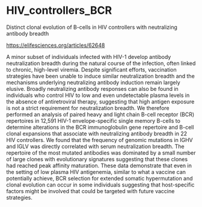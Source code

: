 # HIV_controllers_BCR
Distinct clonal evolution of B-cells in HIV controllers with neutralizing antibody breadth

https://elifesciences.org/articles/62648

A minor subset of individuals infected with HIV-1 develop antibody neutralization breadth during the natural course of the infection, often linked to chronic, high-level viremia. Despite significant efforts, vaccination strategies have been unable to induce similar neutralization breadth and the mechanisms underlying neutralizing antibody induction remain largely elusive. Broadly neutralizing antibody responses can also be found in individuals who control HIV to low and even undetectable plasma levels in the absence of antiretroviral therapy, suggesting that high antigen exposure is not a strict requirement for neutralization breadth. We therefore performed an analysis of paired heavy and light chain B-cell receptor (BCR) repertoires in 12,591 HIV-1 envelope-specific single memory B-cells to determine alterations in the BCR immunoglobulin gene repertoire and B-cell clonal expansions that associate with neutralizing antibody breadth in 22 HIV controllers. We found that the frequency of genomic mutations in IGHV and IGLV was directly correlated with serum neutralization breadth. The repertoire of the most mutated antibodies was dominated by a small number of large clones with evolutionary signatures suggesting that these clones had reached peak affinity maturation. These data demonstrate that even in the setting of low plasma HIV antigenemia, similar to what a vaccine can potentially achieve, BCR selection for extended somatic hypermutation and clonal evolution can occur in some individuals suggesting that host-specific factors might be involved that could be targeted with future vaccine strategies.

